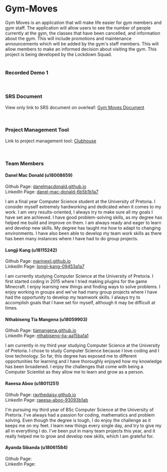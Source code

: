 # Gym-Moves

<div class=text-justify>
    Gym Moves is an application that will make life easier for gym members and gym staff. The application will allow users to see the number of people currently at the gym, the classes that have been cancelled, and information about the gym. This will include promotions and maintenance announcements which will be added by the gym's staff members. This will allow members to make an informed decision about visiting the gym. This project is being developed by the Lockdown Squad.
</div>

<br/>


### Recorded Demo 1

<!-- Link to recorded must be added here -->

<br/>


### SRS Document

View only link to SRS document on overleaf: [Gym Moves Document](https://www.overleaf.com/read/pccntnjzxgyf)

<br/>

### Project Management Tool

Link to project management tool: [Clubhouse](https://app.clubhouse.io/lockdown-squad/stories/space/13/gymmoves)

<br/>

### Team Members

#### Danel Mac Donald (u18008659)

Github Page: [danelmacdonald.github.io](https://danelmacdonald.github.io/) <br/>
LinkedIn Page: [danel-mac-donald-6b5b1b1a7](https://www.linkedin.com/in/danel-mac-donald-6b5b1b1a7/) <br/>

<div class=text-justify>
    I am a final year Computer Science student at the University of Pretoria. I consider myself extremely hardworking and dedicated when it comes to my work. I am very results-oriented, I always try to make sure all my goals I have set are achieved. I have good problem-solving skills, as my degree has helped me build and improve on them. I am always ready and eager to learn and develop new skills. My degree has taught me how to adapt to changing environments. I have also been able to develop my team work skills as there has been many instances where I have had to do group projects.
</div>

#### Longji Kang (u18115242)

Github Page: [marinexii.github.io](https://marinexii.github.io/) <br/>
LinkedIn Page: [longji-kang-09453a1a7](https://www.linkedin.com/in/longji-kang-09453a1a7/)

<div class=text-justify>
    I am currently studying Computer Science at the University of Pretoria. I first started coding in 2015 where I tried making plugins for the game Minecraft. I enjoy learning new things and finding ways to solve problems. I enjoy working in groups and we've had many group projects where I have had the opportunity to develop my teamwork skills. I always try to accomplish goals that I have set for myself, although it may be difficult at times. 
</div>

#### Nthabiseng Tia Mangena (u18059903)
Github Page: [tiamangena.github.io](https://tiamangena.github.io/)<br/>
LinkedIn Page: [nthabiseng-tia-aa15ba1a1](https://www.linkedin.com/in/nthabiseng-tia-aa15ba1a1/)

<div class=text-justify>
    I am currently in my third year studying Computer Science at the University of Pretoria. I chose to study Computer Science because I love coding and I love technology. So far, this degree has exposed me to different opportunities for learning and I have thoroughly enjoyed how my knowledge has been broadened. I enjoy the challenges that come with being a Computer Scientist as they allow me to learn and grow as a person.
</div>

#### Raeesa Aboo (u18011251)

Github Page: [raythedaisy.github.io](https://raythedaisy.github.io/)<br/>
LinkedIn Page: [raeesa-aboo-93093b1ab](https://www.linkedin.com/in/raeesa-aboo-93093b1ab/)

<div class=text-justify>
    I'm pursuing my third year of BSc Computer Science at the University of Pretoria. I've always had a passion for coding, mathematics and problem solving. Even though the degree is tough, I do enjoy the challenge as it keeps me on my feet. I learn new things every single day, and try to give my all in everything I do. I've been put in many team projects this year, and it really helped me to grow and develop new skills, which I am grateful for. 
</div>

#### Ayanda Sibanda (u18061584)

Github Page: <br/>
LinkedIn Page:
